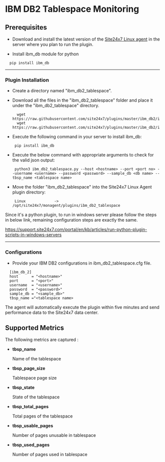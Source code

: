 # IBM DB2 Tablespace Monitoring

                                                                                       
## Prerequisites

- Download and install the latest version of the [Site24x7 Linux agent](https://www.site24x7.com/app/client#/admin/inventory/add-monitor) in the server where you plan to run the plugin. 

- Install ibm_db module for python
```
  pip install ibm_db
```
---



### Plugin Installation  

- Create a directory named "ibm_db2_tablespace".
      
- Download all the files in the "ibm_db2_tablespace" folder and place it under the "ibm_db2_tablespace" directory.

		wget https://raw.githubusercontent.com/site24x7/plugins/master/ibm_db2/ibm_db2_tablespace/ibm_db2_tablespace.py
		wget https://raw.githubusercontent.com/site24x7/plugins/master/ibm_db2/ibm_db2_tablespace/ibm_db2_tablespace.cfg

- Execute the following command in your server to install ibm_db: 
  ```
   pip install ibm_db
  ```
- Execute the below command with appropriate arguments to check for the valid json output:
	```
	 python3 ibm_db2_tablespace.py --host <hostname> --port <port no> --username <username> --password <password> --sample_db <db name> --tbsp_name <tablespace name>
	 ```
 - Move the folder "ibm_db2_tablespace" into the Site24x7 Linux Agent plugin directory: 

		Linux             ->   /opt/site24x7/monagent/plugins/ibm_db2_tablespace
		
Since it's a python plugin, to run in windows server please follow the steps in below link, remaining configuration steps are exactly the same. 

  https://support.site24x7.com/portal/en/kb/articles/run-python-plugin-scripts-in-windows-servers



---

### Configurations

- Provide your IBM DB2 configurations in ibm_db2_tablespace.cfg file.
```
  [ibm_db_2]
  host 		= "<hostname>"
  port 		= "<port>"
  username	= "<username>"
  password 	= "<password>"
  sample_db	= "<sample_db>"
  tbsp_name ="<tablespace name>
```	
		
The agent will automatically execute the plugin within five minutes and send performance data to the Site24x7 data center.

## Supported Metrics
The following metrics are captured :

- **tbsp_name**
    
    Name of the tablespace

- **tbsp_page_size**

    Tablespace page size

- **tbsp_state**

    State of the tablespace 

- **tbsp_total_pages**
    
    Total pages of the tablespace

- **tbsp_usable_pages**

    Number of pages unusable in tablespace

- **tbsp_used_pages**

    Number of pages used in tablespace
